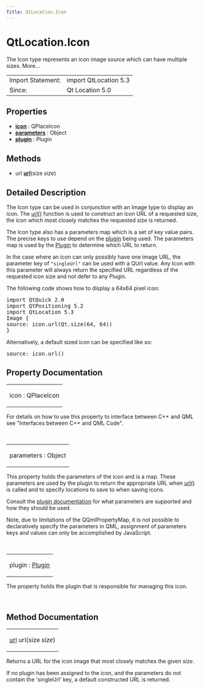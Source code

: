 ```yaml
---
Title: QtLocation.Icon
---
```


# QtLocation.Icon

<span class="subtitle"></span>
<!-- $$$Icon-brief -->
<p>The Icon type represents an icon image source which can have multiple sizes. More...</p>
<!-- @@@Icon -->
<table class="alignedsummary">
<tr><td class="memItemLeft rightAlign topAlign"> Import Statement:</td><td class="memItemRight bottomAlign"> import QtLocation 5.3</td></tr><tr><td class="memItemLeft rightAlign topAlign"> Since:</td><td class="memItemRight bottomAlign">  Qt Location 5.0</td></tr></table><ul>
</ul>
<h2 id="properties">Properties</h2>
<ul>
<li class="fn"><b><b><a href="..//QtLocation.Icon.md#icon-prop">icon</a></b></b> : QPlaceIcon</li>
<li class="fn"><b><b><a href="..//QtLocation.Icon.md#parameters-prop">parameters</a></b></b> : Object</li>
<li class="fn"><b><b><a href="..//QtLocation.Icon.md#plugin-prop">plugin</a></b></b> : Plugin</li>
</ul>
<h2 id="methods">Methods</h2>
<ul>
<li class="fn">url <b><b><a href="..//QtLocation.Icon.md#url-method">url</a></b></b>(size <i>size</i>)</li>
</ul>
<!-- $$$Icon-description -->
<h2 id="details">Detailed Description</h2>
</p>
<p>The Icon type can be used in conjunction with an Image type to display an icon. The <a href="..//QtLocation.Icon.md#url-method">url()</a> function is used to construct an icon URL of a requested size, the icon which most closely matches the requested size is returned.</p>
<p>The Icon type also has a parameters map which is a set of key value pairs. The precise keys to use depend on the <a href="..//QtLocation.qtlocation-index.md#plugin-references-and-parameters">plugin</a> being used. The parameters map is used by the <a href="..//QtLocation.location-places-qml.md#plugin">Plugin</a> to determine which URL to return.</p>
<p>In the case where an icon can only possibly have one image URL, the parameter key of <code>&quot;singleUrl&quot;</code> can be used with a QUrl value. Any Icon with this parameter will always return the specified URL regardless of the requested icon size and not defer to any Plugin.</p>
<p>The following code shows how to display a 64x64 pixel icon:</p>
<pre class="qml">import QtQuick 2.0
import QtPositioning 5.2
import QtLocation 5.3
<span class="type">Image</span> {
<span class="name">source</span>: <span class="name">icon</span>.<span class="name">url</span>(<span class="name">Qt</span>.<span class="name">size</span>(<span class="number">64</span>, <span class="number">64</span>))
}</pre>
<p>Alternatively, a default sized icon can be specified like so:</p>
<pre class="qml"><span class="name">source</span>: <span class="name">icon</span>.<span class="name">url</span>()</pre>
<!-- @@@Icon -->
<h2>Property Documentation</h2>
<!-- $$$icon -->
<table class="qmlname"><tr valign="top" id="icon-prop"><td class="tblQmlPropNode"><p><span class="name">icon</span> : <span class="type">QPlaceIcon</span></p></td></tr></table><p>For details on how to use this property to interface between C++ and QML see &quot;Interfaces between C++ and QML Code&quot;.</p>
<!-- @@@icon -->
<br/>
<!-- $$$parameters -->
<table class="qmlname"><tr valign="top" id="parameters-prop"><td class="tblQmlPropNode"><p><span class="name">parameters</span> : <span class="type">Object</span></p></td></tr></table><p>This property holds the parameters of the icon and is a map. These parameters are used by the plugin to return the appropriate URL when <a href="..//QtLocation.Icon.md#url-method">url()</a> is called and to specify locations to save to when saving icons.</p>
<p>Consult the <a href="..//QtLocation.qtlocation-index.md#plugin-references-and-parameters">plugin documentation</a> for what parameters are supported and how they should be used.</p>
<p>Note, due to limitations of the QQmlPropertyMap, it is not possible to declaratively specify the parameters in QML, assignment of parameters keys and values can only be accomplished by JavaScript.</p>
<!-- @@@parameters -->
<br/>
<!-- $$$plugin -->
<table class="qmlname"><tr valign="top" id="plugin-prop"><td class="tblQmlPropNode"><p><span class="name">plugin</span> : <span class="type"><a href="..//QtLocation.Plugin.md">Plugin</a></span></p></td></tr></table><p>The property holds the plugin that is responsible for managing this icon.</p>
<!-- @@@plugin -->
<br/>
<h2>Method Documentation</h2>
<!-- $$$url -->
<table class="qmlname"><tr valign="top" id="url-method"><td class="tblQmlFuncNode"><p><span class="type"><a href="..//QtLocation.Icon.md#url-method">url</a></span> <span class="name">url</span>(<span class="type">size</span><i> size</i>)</p></td></tr></table><p>Returns a URL for the icon image that most closely matches the given <i>size</i>.</p>
<p>If no plugin has been assigned to the icon, and the parameters do not contain the 'singleUrl' key, a default constructed URL is returned.</p>
<!-- @@@url -->
<br/>
